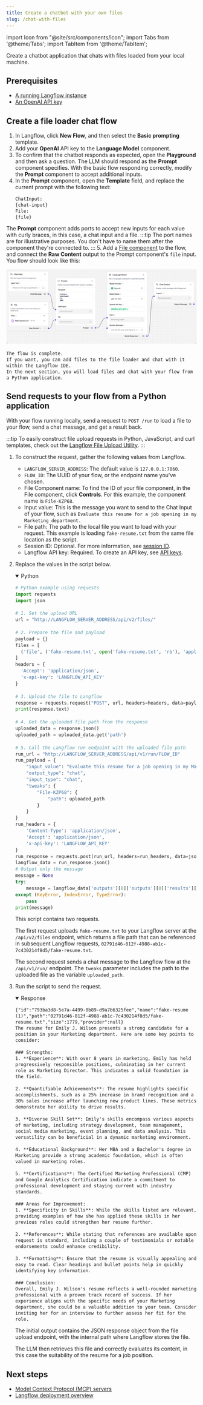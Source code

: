 ```yaml
---
title: Create a chatbot with your own files
slug: /chat-with-files
---
```


import Icon from "@site/src/components/icon";
import Tabs from '@theme/Tabs';
import TabItem from '@theme/TabItem';

Create a chatbot application that chats with files loaded from your local machine.

## Prerequisites

- [A running Langflow instance](/get-started-installation)
- [An OpenAI API key](https://platform.openai.com/api-keys)

## Create a file loader chat flow

1. In Langflow, click **New Flow**, and then select the **Basic prompting** template.
2. Add your **OpenAI** API key to the **Language Model** component.
3. To confirm that the chatbot responds as expected, open the <Icon name="Play" aria-hidden="true" /> **Playground** and then ask a question.
The LLM should respond as the **Prompt** component specifies.
With the basic flow responding correctly, modify the **Prompt** component to accept additional inputs.
4. In the **Prompt** component, open the **Template** field, and replace the current prompt with the following text:
    ```text
    ChatInput:
    {chat-input}
    File:
    {file}
    ```
The **Prompt** component adds ports to accept new inputs for each value with curly braces, in this case, a chat input and a file.
:::tip
The port names are for illustrative purposes. You don't have to name them after the component they're connected to.
:::
5. Add a [File component](/components-data#file) to the flow, and connect the **Raw Content** output to the Prompt component's `file` input.
You flow should look like this:

![File loader chat flow](/img/tutorial-chat-file-loader.png)

    The flow is complete.
    If you want, you can add files to the file loader and chat with it within the Langflow IDE.
    In the next section, you will load files and chat with your flow from a Python application.

## Send requests to your flow from a Python application

With your flow running locally, send a request to `POST /run` to load a file to your flow, send a chat message, and get a result back.

:::tip
To easily construct file upload requests in Python, JavaScript, and curl templates, check out the [Langflow File Upload Utility](https://langflow-file-upload-examples.onrender.com).
:::

1. To construct the request, gather the following values from Langflow.

    * `LANGFLOW_SERVER_ADDRESS`: The default value is `127.0.0.1:7860`.
    * `FLOW_ID`: The UUID of your flow, or the endpoint name you've chosen.
    * File Component name: To find the ID of your file component, in the File component, click **Controls**. For this example, the component name is `File-KZP68`.
    * Input value: This is the message you want to send to the Chat Input of your flow, such as `Evaluate this resume for a job opening in my Marketing department.`
    * File path: The path to the local file you want to load with your request. This example is loading `fake-resume.txt` from the same file location as the script.
    * Session ID: Optional. For more information, see [session ID](/session-id).
    * Langflow API key: Required. To create an API key, see [API keys](/configuration-api-keys).

2. Replace the values in the script below.

    <details open>
        <summary>Python</summary>

    ```python
    # Python example using requests
    import requests
    import json

    # 1. Set the upload URL
    url = "http://LANGFLOW_SERVER_ADDRESS/api/v2/files/"

    # 2. Prepare the file and payload
    payload = {}
    files = [
      ('file', ('fake-resume.txt', open('fake-resume.txt', 'rb'), 'application/octet-stream'))
    ]
    headers = {
      'Accept': 'application/json',
      'x-api-key': 'LANGFLOW_API_KEY'
    }

    # 3. Upload the file to Langflow
    response = requests.request("POST", url, headers=headers, data=payload, files=files)
    print(response.text)

    # 4. Get the uploaded file path from the response
    uploaded_data = response.json()
    uploaded_path = uploaded_data.get('path')

    # 5. Call the Langflow run endpoint with the uploaded file path
    run_url = "http://LANGFLOW_SERVER_ADDRESS/api/v1/run/FLOW_ID"
    run_payload = {
        "input_value": "Evaluate this resume for a job opening in my Marketing department.",
        "output_type": "chat",
        "input_type": "chat",
        "tweaks": {
            "File-KZP68": {
                "path": uploaded_path
            }
        }
    }
    run_headers = {
        'Content-Type': 'application/json',
        'Accept': 'application/json',
        'x-api-key': 'LANGFLOW_API_KEY'
    }
    run_response = requests.post(run_url, headers=run_headers, data=json.dumps(run_payload))
    langflow_data = run_response.json()
    # Output only the message
    message = None
    try:
        message = langflow_data['outputs'][0]['outputs'][0]['results']['message']['data']['text']
    except (KeyError, IndexError, TypeError):
        pass
    print(message)

    ```
    </details>

    This script contains two requests.

    The first request uploads `fake-resume.txt` to your Langflow server at the `/api/v2/files` endpoint, which returns a file path that can be referenced in subsequent Langflow requests, `02791d46-812f-4988-ab1c-7c430214f8d5/fake-resume.txt`.

    The second request sends a chat message to the Langflow flow at the `/api/v1/run/` endpoint.
    The `tweaks` parameter includes the path to the uploaded file as the variable `uploaded_path`.

3. Run the script to send the request.

    <details open>
    <summary>Response</summary>

    ```
    {"id":"793ba3d8-5e7a-4499-8b89-d9a7b6325fee","name":"fake-resume (1)","path":"02791d46-812f-4988-ab1c-7c430214f8d5/fake-resume.txt","size":1779,"provider":null}
    The resume for Emily J. Wilson presents a strong candidate for a position in your Marketing department. Here are some key points to consider:

    ### Strengths:
    1. **Experience**: With over 8 years in marketing, Emily has held progressively responsible positions, culminating in her current role as Marketing Director. This indicates a solid foundation in the field.

    2. **Quantifiable Achievements**: The resume highlights specific accomplishments, such as a 25% increase in brand recognition and a 30% sales increase after launching new product lines. These metrics demonstrate her ability to drive results.

    3. **Diverse Skill Set**: Emily's skills encompass various aspects of marketing, including strategy development, team management, social media marketing, event planning, and data analysis. This versatility can be beneficial in a dynamic marketing environment.

    4. **Educational Background**: Her MBA and a Bachelor's degree in Marketing provide a strong academic foundation, which is often valued in marketing roles.

    5. **Certifications**: The Certified Marketing Professional (CMP) and Google Analytics Certification indicate a commitment to professional development and staying current with industry standards.

    ### Areas for Improvement:
    1. **Specificity in Skills**: While the skills listed are relevant, providing examples of how she has applied these skills in her previous roles could strengthen her resume further.

    2. **References**: While stating that references are available upon request is standard, including a couple of testimonials or notable endorsements could enhance credibility.

    3. **Formatting**: Ensure that the resume is visually appealing and easy to read. Clear headings and bullet points help in quickly identifying key information.

    ### Conclusion:
    Overall, Emily J. Wilson's resume reflects a well-rounded marketing professional with a proven track record of success. If her experience aligns with the specific needs of your Marketing department, she could be a valuable addition to your team. Consider inviting her for an interview to further assess her fit for the role.
    ```

    </details>

    The initial output contains the JSON response object from the file upload endpoint, with the internal path where Langflow stores the file.

    The LLM then retrieves this file and correctly evaluates its content, in this case the suitability of the resume for a job position.

## Next steps

* [Model Context Protocol (MCP) servers](/mcp-server)
* [Langflow deployment overview](/deployment-overview)